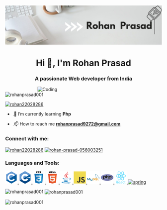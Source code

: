 ![logo](https://github.com/RoHaNPraSaD001/RoHaNPraSaD001/blob/main/1699024264405.jpeg)
<h1 align="center">Hi 👋, I'm Rohan Prasad</h1>
<h3 align="center">A passionate Web developer from India</h3>
<img align="right" alt="Coding" width="400" src="https://hackernoon.com/images/f2px36fy.gif">

<p align="left"> <img src="https://komarev.com/ghpvc/?username=rohanprasad001&label=Profile%20views&color=0e75b6&style=flat" alt="rohanprasad001" /> </p>

<p align="left"> <a href="https://twitter.com/rohan22028286" target="blank"><img src="https://img.shields.io/twitter/follow/rohan22028286?logo=twitter&style=for-the-badge" alt="rohan22028286" /></a> </p>

- .🌱 I’m currently learning **Php**

- .📫 How to reach me **rohanprasad9272@gmail.com**

<h3 align="left">Connect with me:</h3>
<p align="left">
<a href="https://twitter.com/rohan22028286" target="blank"><img align="center" src="https://raw.githubusercontent.com/rahuldkjain/github-profile-readme-generator/master/src/images/icons/Social/twitter.svg" alt="rohan22028286" height="30" width="40" /></a>
  <a href="https://linkedin.com/in/rohan-prasad-056003251" target="blank"><img align="center" src="https://raw.githubusercontent.com/rahuldkjain/github-profile-readme-generator/master/src/images/icons/Social/linked-in-alt.svg" alt="rohan-prasad-056003251" height="30" width="40" /></a>
</p>

<h3 align="left">Languages and Tools:</h3>
<p align="left"> <a href="https://www.cprogramming.com/" target="_blank" rel="noreferrer"> <img src="https://raw.githubusercontent.com/devicons/devicon/master/icons/c/c-original.svg" alt="c" width="40" height="40"/> </a> <a href="https://www.w3schools.com/cpp/" target="_blank" rel="noreferrer"> <img src="https://raw.githubusercontent.com/devicons/devicon/master/icons/cplusplus/cplusplus-original.svg" alt="cplusplus" width="40" height="40"/> </a> <a href="https://www.w3schools.com/css/" target="_blank" rel="noreferrer"> <img src="https://raw.githubusercontent.com/devicons/devicon/master/icons/css3/css3-original-wordmark.svg" alt="css3" width="40" height="40"/> </a> <a href="https://www.w3.org/html/" target="_blank" rel="noreferrer"> <img src="https://raw.githubusercontent.com/devicons/devicon/master/icons/html5/html5-original-wordmark.svg" alt="html5" width="40" height="40"/> </a> <a href="https://www.java.com" target="_blank" rel="noreferrer"> <img src="https://raw.githubusercontent.com/devicons/devicon/master/icons/java/java-original.svg" alt="java" width="40" height="40"/> </a> <a href="https://developer.mozilla.org/en-US/docs/Web/JavaScript" target="_blank" rel="noreferrer"> <img src="https://raw.githubusercontent.com/devicons/devicon/master/icons/javascript/javascript-original.svg" alt="javascript" width="40" height="40"/> </a> <a href="https://www.mysql.com/" target="_blank" rel="noreferrer"> <img src="https://raw.githubusercontent.com/devicons/devicon/master/icons/mysql/mysql-original-wordmark.svg" alt="mysql" width="40" height="40"/> </a> <a href="https://www.php.net" target="_blank" rel="noreferrer"> <img src="https://raw.githubusercontent.com/devicons/devicon/master/icons/php/php-original.svg" alt="php" width="40" height="40"/> </a> <a href="https://reactjs.org/" target="_blank" rel="noreferrer"> <img src="https://raw.githubusercontent.com/devicons/devicon/master/icons/react/react-original-wordmark.svg" alt="react" width="40" height="40"/> </a> <a href="https://spring.io/" target="_blank" rel="noreferrer"> <img src="https://www.vectorlogo.zone/logos/springio/springio-icon.svg" alt="spring" width="40" height="40"/> </a> </p>

<p><img align="left" src="https://github-readme-stats.vercel.app/api/top-langs?username=rohanprasad001&show_icons=true&locale=en&layout=compact" alt="rohanprasad001" /></p>

<p>&nbsp;<img align="center" src="https://github-readme-stats.vercel.app/api?username=rohanprasad001&show_icons=true&locale=en" alt="rohanprasad001" /></p>

<p><img align="center" src="https://github-readme-streak-stats.herokuapp.com/?user=rohanprasad001&" alt="rohanprasad001" /></p>
